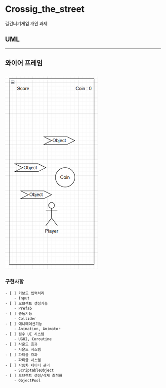 # Crossig_the_street
 길건너기게임 개인 과제
## UML

----
## 와이어 프레임
![alt text](image-1.png)
----
### 구현사항
    - [ ] 키보드 입력처리
        - Input
    - [ ] 오브젝트 생성기능
        - Prefab
    - [ ] 충돌기능
        - Collider
    - [ ] 애니메이션기능
        - Animation, Animator
    - [ ] 점수 UI 시스템
        - UGUI, Coroutine
    - [ ] 사운드 효과
        - 사운드 시스템
    - [ ] 파티클 효과
        - 파티클 시스템
    - [ ] 자동차 데이터 관리
        - ScriptableObject
    - [ ] 오브젝트 생성/삭제 최적화
        - ObjectPool
